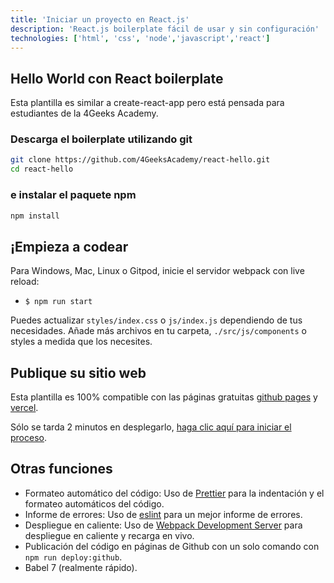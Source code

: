 ```yaml
---
title: 'Iniciar un proyecto en React.js'
description: 'React.js boilerplate fácil de usar y sin configuración'
technologies: ['html', 'css', 'node','javascript','react']
---
```


## Hello World con React boilerplate

Esta plantilla es similar a create-react-app pero está pensada para estudiantes de la 4Geeks Academy.

### Descarga el boilerplate utilizando git

```bash
git clone https://github.com/4GeeksAcademy/react-hello.git
cd react-hello
```

### e instalar el paquete npm

```bash
npm install
```

## ¡Empieza a codear

Para Windows, Mac, Linux o Gitpod, inicie el servidor webpack con live reload:

- `$ npm run start`

Puedes actualizar `styles/index.css` o `js/index.js` dependiendo de tus necesidades. Añade más archivos en tu carpeta, `./src/js/components` o styles a medida que los necesites.

## Publique su sitio web

Esta plantilla es 100% compatible con las páginas gratuitas [github pages](https://pages.github.com/) y [vercel](https://vercel.com/).

Sólo se tarda 2 minutos en desplegarlo, [haga clic aquí para iniciar el proceso](https://github.com/4GeeksAcademy/react-hello/blob/master/docs/DEPLOY.md).

## Otras funciones

- Formateo automático del código: Uso de [Prettier](https://prettier.io/) para la indentación y el formateo automáticos del código.
- Informe de errores: Uso de [eslint](https://eslint.org/) para un mejor informe de errores.
- Despliegue en caliente: Uso de [Webpack Development Server](https://webpack.js.org/configuration/dev-server/) para despliegue en caliente y recarga en vivo.
- Publicación del código en páginas de Github con un solo comando con `npm run deploy:github`.
- Babel 7 (realmente rápido).
